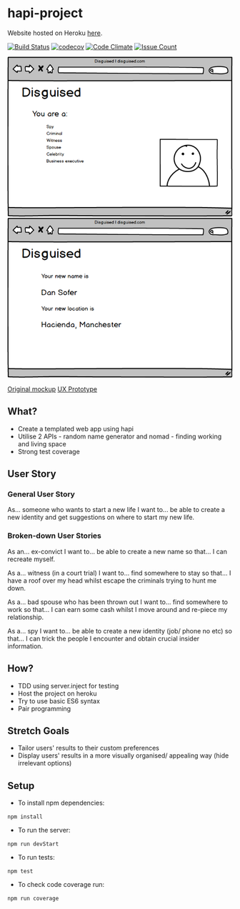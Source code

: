 # hapi-project

Website hosted on Heroku [here](https://hapi-appi.herokuapp.com/).

[![Build Status](https://travis-ci.org/a-la-node/hapi-project.svg?branch=master)](https://travis-ci.org/a-la-node/hapi-project)
[![codecov](https://codecov.io/gh/a-la-node/hapi-project/branch/master/graph/badge.svg)](https://codecov.io/gh/a-la-node/hapi-project)
[![Code Climate](https://codeclimate.com/github/a-la-node/hapi-project/badges/gpa.svg)](https://codeclimate.com/github/a-la-node/hapi-project)
[![Issue Count](https://codeclimate.com/github/a-la-node/hapi-project/badges/issue_count.svg)](https://codeclimate.com/github/a-la-node/hapi-project)

![homepage mockup](mockups/Home_page.png)
![results mockup](mockups/Results.png)

[Original mockup](https://github.com/a-la-node/hapi-project/blob/readme-update/HapiAppMockup.png "Original Mockup")
[UX Prototype](https://github.com/a-la-node/hapi-project/blob/readme-update/proto.gif "UX Prototype")

## What?
- Create a templated web app using hapi
- Utilise 2 APIs - random name generator and nomad - finding working and living space
- Strong test coverage

## User Story

### General User Story
As... someone who wants to start a new life
I want to... be able to create a new identity
and get suggestions on where to start my new life.

### Broken-down User Stories

As an...  ex-convict
I want to... be able to create a new name
so that... I can recreate myself.

As a... witness (in a court trial)
I want to... find somewhere to stay
so that... I have a roof over my head whilst escape the criminals trying to hunt me down.

As a... bad spouse who has been thrown out
I want to... find somewhere to work
so that... I can earn some cash whilst I move around and re-piece my relationship.

As a... spy
I want to... be able to create a new identity (job/ phone no etc)
so that... I can trick the people I encounter and obtain crucial insider information.


## How?
- TDD using server.inject for testing
- Host the project on heroku
- Try to use basic ES6 syntax
- Pair programming


## Stretch Goals
- Tailor users' results to their custom preferences
- Display users' results in a more visually organised/ appealing way (hide irrelevant options)

## Setup
- To install npm dependencies:
```
npm install
```
- To run the server:
```
npm run devStart
```
- To run tests:
```
npm test
```
- To check code coverage run:
```
npm run coverage
```
